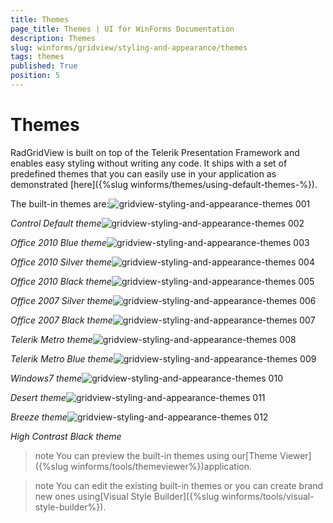 ```yaml
---
title: Themes
page_title: Themes | UI for WinForms Documentation
description: Themes
slug: winforms/gridview/styling-and-appearance/themes
tags: themes
published: True
position: 5
---
```


# Themes



RadGridView is built on top of the Telerik Presentation Framework and enables easy styling without
        writing any code. It ships with a set of predefined themes that you can easily use in your application
        as demonstrated
        [here]({%slug winforms/themes/using-default-themes-%}).
      

The built-in themes are:![gridview-styling-and-appearance-themes 001](images/gridview-styling-and-appearance-themes001.png)

*Control Default theme*![gridview-styling-and-appearance-themes 002](images/gridview-styling-and-appearance-themes002.png)

*Office 2010 Blue theme*![gridview-styling-and-appearance-themes 003](images/gridview-styling-and-appearance-themes003.png)

*Office 2010 Silver theme*![gridview-styling-and-appearance-themes 004](images/gridview-styling-and-appearance-themes004.png)

*Office 2010 Black theme*![gridview-styling-and-appearance-themes 005](images/gridview-styling-and-appearance-themes005.png)

*Office 2007 Silver theme*![gridview-styling-and-appearance-themes 006](images/gridview-styling-and-appearance-themes006.png)

*Office 2007 Black theme*![gridview-styling-and-appearance-themes 007](images/gridview-styling-and-appearance-themes007.png)

*Telerik Metro theme*![gridview-styling-and-appearance-themes 008](images/gridview-styling-and-appearance-themes008.png)

*Telerik Metro Blue theme*![gridview-styling-and-appearance-themes 009](images/gridview-styling-and-appearance-themes009.png)

*Windows7 theme*![gridview-styling-and-appearance-themes 010](images/gridview-styling-and-appearance-themes010.png)

*Desert theme*![gridview-styling-and-appearance-themes 011](images/gridview-styling-and-appearance-themes011.png)

*Breeze theme*![gridview-styling-and-appearance-themes 012](images/gridview-styling-and-appearance-themes012.png)

*High Contrast Black theme*

>note You can preview the built-in themes using our[Theme Viewer]({%slug winforms/tools/themeviewer%})application.
>


>note You can edit the existing built-in themes or you can create brand new ones using[Visual Style Builder]({%slug winforms/tools/visual-style-builder%}).
>

